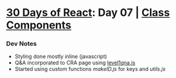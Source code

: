 <div id="readme"></div>

# [30 Days of React](../README.md#readme): Day 07 | [Class Components](https://github.com/Asabeneh/30-Days-Of-React/blob/master/07_Day_Class_Components/07_class_components.md)

### Dev Notes
* Styling done mostly inline (javascript)
* Q&A incorporated to CRA page using [level1qna.js](./src/data/level1qna.js)
* Started using custom functions *makeID.js* for keys and *utils.js*
